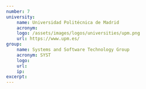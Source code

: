 ```yaml
---
number: 7
university:
    name: Universidad Politécnica de Madrid
    acronym: 
    logo: /assets/images/logos/universities/upm.png
    url: https://www.upm.es/
group: 
    name: Systems and Software Technology Group
    acronym: SYST
    logo:
    url: 
    ip: 
excerpt: 
---
```

